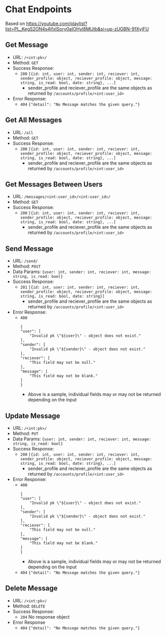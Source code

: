 # Chat Endpoints

Based on https://youtube.com/playlist?list=PL_KegS2ON4s4jfxISory0aIOHyl8MlJtb&si=up-zUGBN-91XyjFU

## Get Message
- URL: `/<int:pk>/`
- Method: `GET`
- Success Response: 
  - `200`
    `[{id: int, user: int, sender: int, reciever: int, sender_profile: object, reciever_profile: object, message: string, is_read: bool, date: string}, ...]`
    - sender_profile and reciever_profile are the same objects as returned by `/accounts/profile/<int:user_id>`
- Error Response:
  - `404`
    `{"detail": "No Message matches the given query."}`

## Get All Messages
- URL: `/all`
- Method: `GET`
- Success Response:
  - `200`
    `[{id: int, user: int, sender: int, reciever: int, sender_profile: object, reciever_profile: object, message: string, is_read: bool, date: string}, ...]`
    - sender_profile and reciever_profile are the same objects as returned by `/accounts/profile/<int:user_id>`

## Get Messages Between Users
- URL: `/messages/<int:user_id>/<int:user_id>/`
- Method: `GET`
- Success Response:
  - `200`
    `[{id: int, user: int, sender: int, reciever: int, sender_profile: object, reciever_profile: object, message: string, is_read: bool, date: string}, ...]`
    - sender_profile and reciever_profile are the same objects as returned by `/accounts/profile/<int:user_id>`

## Send Message
- URL: `/send/`
- Method: `POST`
- Data Params: `{user: int, sender: int, reciever: int, message: string, is_read: bool}`
- Success Response:
  - `201`
    `[{id: int, user: int, sender: int, reciever: int, sender_profile: object, reciever_profile: object, message: string, is_read: bool, date: string}]`
    - sender_profile and reciever_profile are the same objects as returned by `/accounts/profile/<int:user_id>`
- Error Response:
  - `400`
    ```
    {
    "user": [
        "Invalid pk \"${user}\" - object does not exist."
    ],
    "sender": [
        "Invalid pk \"${sender}\" - object does not exist."
    ],
    "reciever": [
        "This field may not be null."
    ],
    "message": [
        "This field may not be blank."
    ]
    }
    ```
    - Above is a sample, individual fields may or may not be returned depending on the input

## Update Message
- URL: `/<int:pk>/`
- Method: `PUT`
- Data Params: `{user: int, sender: int, reciever: int, message: string, is_read: bool}`
- Success Response: 
  - `200`
    `[{id: int, user: int, sender: int, reciever: int, sender_profile: object, reciever_profile: object, message: string, is_read: bool, date: string}, ...]`
    - sender_profile and reciever_profile are the same objects as returned by `/accounts/profile/<int:user_id>`
- Error Response:
  - `400`
    ```
    {
    "user": [
        "Invalid pk \"${user}\" - object does not exist."
    ],
    "sender": [
        "Invalid pk \"${sender}\" - object does not exist."
    ],
    "reciever": [
        "This field may not be null."
    ],
    "message": [
        "This field may not be blank."
    ]
    }
    ```
    - Above is a sample, individual fields may or may not be returned depending on the input
  - `404`
    `{"detail": "No Message matches the given query."}`

## Delete Message
- URL: `/<int:pk>/`
- Method: `DELETE`
- Success Response:
  - `204`
    No response object
- Error Response
  - `404`
    `{"detail": "No Message matches the given query."}`
